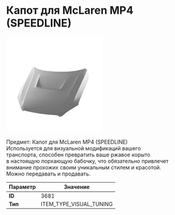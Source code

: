 # Капот для McLaren MP4 (SPEEDLINE)

![Item Image](../img/3681.webp?raw=true)

Предмет: Капот для McLaren MP4 (SPEEDLINE)<br>Используется для визуальной модификаций вашего<br>транспорта, способен превратить ваше ржавое корыто<br>в настоящую порхающую бабочку, что обязательно привлечет<br>внимание прохожих своим уникальным стилем и красотой.<br>Можно передавать и продавать.


| Параметр | Значение |
|----------|----------|
| **ID** | 3681 |
| **Тип** | ITEM_TYPE_VISUAL_TUNING |

